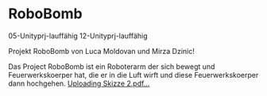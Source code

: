 # RoboBomb
05-Unityprj-lauffähig
12-Unityprj-lauffähig

Projekt RoboBomb von Luca Moldovan und Mirza Dzinic!

Das Project RoboBomb ist ein Roboterarm der sich bewegt und Feuerwerkskoerper hat, die er in die Luft wirft und 
diese Feuerwerkskoerper dann hochgehen. 
[Uploading Skizze 2.pdf…]()
